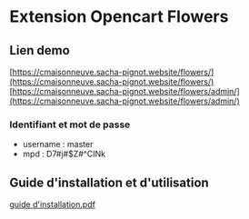 # Extension Opencart Flowers
## Lien demo
[https://cmaisonneuve.sacha-pignot.website/flowers/](https://cmaisonneuve.sacha-pignot.website/flowers/)
[https://cmaisonneuve.sacha-pignot.website/flowers/admin/](https://cmaisonneuve.sacha-pignot.website/flowers/admin/)
### Identifiant et mot de passe
- username : master
- mpd : D7#j#$Z#^CINk
## Guide d'installation et d'utilisation
[guide d'installation.pdf](https://github.com/Soushi888/Flowers/blob/master/guide%20d'installation.pdf)